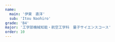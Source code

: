 ```yaml
---
name:
  main: '伊東　直洋'
  sub: 'Itou Naohiro'
grade: 'B4'
major: '工学部機械知能・航空工学科　量子サイエンスコース'
order: 10
---
```



